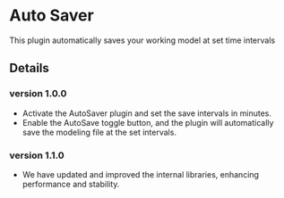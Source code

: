 # Auto Saver

This plugin automatically saves your working model at set time intervals

## Details

### version 1.0.0

- Activate the AutoSaver plugin and set the save intervals in minutes.
- Enable the AutoSave toggle button, and the plugin will automatically save the modeling file at the set intervals.

### version 1.1.0

- We have updated and improved the internal libraries, enhancing performance and stability.

